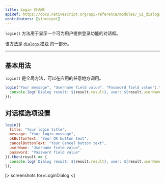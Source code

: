 ```yaml
---
title: Login 对话框
apiRef: https://docs.nativescript.org/api-reference/modules/_ui_dialogs_#login
contributors: [yinxiupei]
---
```

 `login()` 方法用于显示一个可为用户提供登录功能的对话框。

该方法是 [`dialogs` 模块](https://docs.nativescript.org/api-reference/modules/_ui_dialogs_) 的一部分。

---

## 基本用法

 `login()` 是全局方法，可以在应用的任意地方调用。

```javascript
login("Your message", "Username field value", "Password field value").then(result => {
  console.log(`Dialog result: ${result.result}, user: ${result.userName}, pwd: ${result.password}`);
});
```

## 对话框选项设置

```JavaScript
login({
  title: "Your login title",
  message: "Your login message",
  okButtonText: "Your OK button text",
  cancelButtonText: "Your Cancel button text",
  userName: "Username field value",
  password: "Password field value"
}).then(result => {
  console.log(`Dialog result: ${result.result}, user: ${result.userName}, pwd: ${result.password}`);
});
```

[> screenshots for=LoginDialog <]
